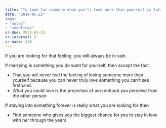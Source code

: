 ```yaml
---
title: "To look for someone whom you'll love more than yourself is futile."
date: "2019-05-23"
tags:
- "notes"
- "seedlings"
sr-due: 2023-01-15
sr-interval: 3
sr-ease: 250
---
```


If you are looking for that feeling, you will always be in vain.

If marrying is something you do want for yourself, then accept the fact

- That you will never feel the feeling of loving someone more than yourself because you can never truly love something you can't see firsthand.
- What you could love is the projection of personhood you perceive from the other person

If staying into something forever is really what you are looking for then

- Find someone who gives you the biggest chance for you to stay in love with her through the years

